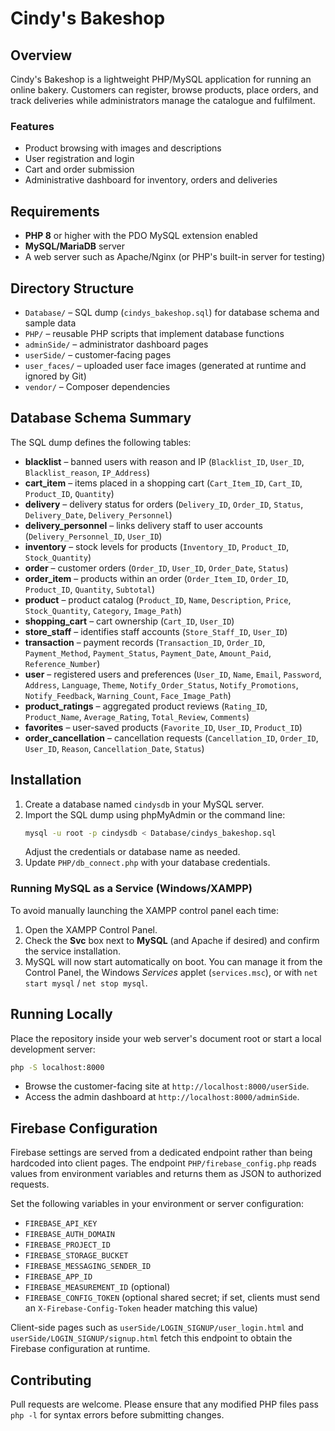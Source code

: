 # Cindy's Bakeshop

## Overview
Cindy's Bakeshop is a lightweight PHP/MySQL application for running an online
bakery. Customers can register, browse products, place orders, and track
deliveries while administrators manage the catalogue and fulfilment.

### Features
- Product browsing with images and descriptions
- User registration and login
- Cart and order submission
- Administrative dashboard for inventory, orders and deliveries

## Requirements
- **PHP 8** or higher with the PDO MySQL extension enabled
- **MySQL/MariaDB** server
- A web server such as Apache/Nginx (or PHP's built-in server for testing)

## Directory Structure
- `Database/` – SQL dump (`cindys_bakeshop.sql`) for database schema and sample data
- `PHP/` – reusable PHP scripts that implement database functions
- `adminSide/` – administrator dashboard pages
- `userSide/` – customer‑facing pages
- `user_faces/` – uploaded user face images (generated at runtime and ignored by Git)
- `vendor/` – Composer dependencies

## Database Schema Summary
The SQL dump defines the following tables:

- **blacklist** – banned users with reason and IP (`Blacklist_ID`, `User_ID`, `Blacklist_reason`, `IP_Address`)
- **cart_item** – items placed in a shopping cart (`Cart_Item_ID`, `Cart_ID`, `Product_ID`, `Quantity`)
- **delivery** – delivery status for orders (`Delivery_ID`, `Order_ID`, `Status`, `Delivery_Date`, `Delivery_Personnel`)
- **delivery_personnel** – links delivery staff to user accounts (`Delivery_Personnel_ID`, `User_ID`)
- **inventory** – stock levels for products (`Inventory_ID`, `Product_ID`, `Stock_Quantity`)
- **order** – customer orders (`Order_ID`, `User_ID`, `Order_Date`, `Status`)
- **order_item** – products within an order (`Order_Item_ID`, `Order_ID`, `Product_ID`, `Quantity`, `Subtotal`)
- **product** – product catalog (`Product_ID`, `Name`, `Description`, `Price`, `Stock_Quantity`, `Category`, `Image_Path`)
- **shopping_cart** – cart ownership (`Cart_ID`, `User_ID`)
- **store_staff** – identifies staff accounts (`Store_Staff_ID`, `User_ID`)
- **transaction** – payment records (`Transaction_ID`, `Order_ID`, `Payment_Method`, `Payment_Status`, `Payment_Date`, `Amount_Paid`, `Reference_Number`)
- **user** – registered users and preferences (`User_ID`, `Name`, `Email`, `Password`, `Address`, `Language`, `Theme`, `Notify_Order_Status`, `Notify_Promotions`, `Notify_Feedback`, `Warning_Count`, `Face_Image_Path`)
- **product_ratings** – aggregated product reviews (`Rating_ID`, `Product_Name`, `Average_Rating`, `Total_Review`, `Comments`)
- **favorites** – user-saved products (`Favorite_ID`, `User_ID`, `Product_ID`)
- **order_cancellation** – cancellation requests (`Cancellation_ID`, `Order_ID`, `User_ID`, `Reason`, `Cancellation_Date`, `Status`)

## Installation
1. Create a database named `cindysdb` in your MySQL server.
2. Import the SQL dump using phpMyAdmin or the command line:
   ```sh
   mysql -u root -p cindysdb < Database/cindys_bakeshop.sql
   ```
   Adjust the credentials or database name as needed.
3. Update `PHP/db_connect.php` with your database credentials.

### Running MySQL as a Service (Windows/XAMPP)
To avoid manually launching the XAMPP control panel each time:

1. Open the XAMPP Control Panel.
2. Check the **Svc** box next to **MySQL** (and Apache if desired) and confirm
   the service installation.
3. MySQL will now start automatically on boot. You can manage it from the
   Control Panel, the Windows *Services* applet (`services.msc`), or with
   `net start mysql` / `net stop mysql`.

## Running Locally
Place the repository inside your web server's document root or start a local
development server:
```sh
php -S localhost:8000
```
- Browse the customer-facing site at `http://localhost:8000/userSide`.
- Access the admin dashboard at `http://localhost:8000/adminSide`.

## Firebase Configuration
Firebase settings are served from a dedicated endpoint rather than being
hardcoded into client pages. The endpoint `PHP/firebase_config.php` reads values
from environment variables and returns them as JSON to authorized requests.

Set the following variables in your environment or server configuration:

- `FIREBASE_API_KEY`
- `FIREBASE_AUTH_DOMAIN`
- `FIREBASE_PROJECT_ID`
- `FIREBASE_STORAGE_BUCKET`
- `FIREBASE_MESSAGING_SENDER_ID`
- `FIREBASE_APP_ID`
- `FIREBASE_MEASUREMENT_ID` (optional)
- `FIREBASE_CONFIG_TOKEN` (optional shared secret; if set, clients must send an
  `X-Firebase-Config-Token` header matching this value)

Client-side pages such as `userSide/LOGIN_SIGNUP/user_login.html` and
`userSide/LOGIN_SIGNUP/signup.html` fetch this endpoint to obtain the Firebase
configuration at runtime.

## Contributing
Pull requests are welcome. Please ensure that any modified PHP files pass
`php -l` for syntax errors before submitting changes.



